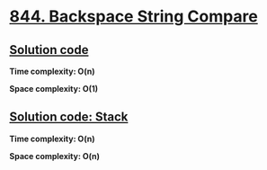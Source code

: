 # [844. Backspace String Compare](https://leetcode.com/problems/backspace-string-compare/)

## [Solution code](https://github.com/alexengrig/leetcode/blob/main/src/main/java/dev/alexengrig/leetcode/_844_backspace_string_compare/Solution.java)

**Time complexity: O(n)**

**Space complexity: O(1)**

## [Solution code: Stack](https://github.com/alexengrig/leetcode/blob/main/src/main/java/dev/alexengrig/leetcode/_844_backspace_string_compare/StackSolution.java)

**Time complexity: O(n)**

**Space complexity: O(n)**
